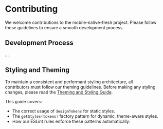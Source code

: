 # Contributing

We welcome contributions to the mobile-native-fresh project. Please follow these guidelines to ensure a smooth development process.

## Development Process

...

## Styling and Theming

To maintain a consistent and performant styling architecture, all contributors must follow our theming guidelines. Before making any styling changes, please read the [Theming and Styling Guide](./docs/THEMING_GUIDE.md).

This guide covers:
- The correct usage of `designTokens` for static styles.
- The `getStyles(tokens)` factory pattern for dynamic, theme-aware styles.
- How our ESLint rules enforce these patterns automatically. 